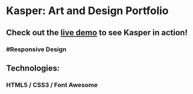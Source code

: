 # Kasper: Art and Design Portfolio
## Check out the [live demo](https://maro-us.github.io/kasperArtPortfolio/) to see Kasper in action!
### #Responsive Design
## Technologies:
### HTML5 / CSS3 / Font Awesome